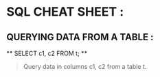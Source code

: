 # SQL CHEAT SHEET :

## QUERYING DATA FROM A TABLE :

** SELECT c1, c2 FROM t; **
> Query data in columns c1, c2 from a table t.
